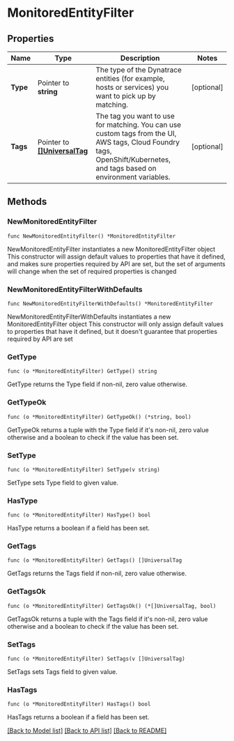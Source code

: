 # MonitoredEntityFilter

## Properties

Name | Type | Description | Notes
------------ | ------------- | ------------- | -------------
**Type** | Pointer to **string** | The type of the Dynatrace entities (for example, hosts or services) you want to pick up by matching. | [optional] 
**Tags** | Pointer to [**[]UniversalTag**](UniversalTag.md) | The tag you want to use for matching.   You can use custom tags from the UI, AWS tags, Cloud Foundry tags, OpenShift/Kubernetes, and tags based on environment variables. | [optional] 

## Methods

### NewMonitoredEntityFilter

`func NewMonitoredEntityFilter() *MonitoredEntityFilter`

NewMonitoredEntityFilter instantiates a new MonitoredEntityFilter object
This constructor will assign default values to properties that have it defined,
and makes sure properties required by API are set, but the set of arguments
will change when the set of required properties is changed

### NewMonitoredEntityFilterWithDefaults

`func NewMonitoredEntityFilterWithDefaults() *MonitoredEntityFilter`

NewMonitoredEntityFilterWithDefaults instantiates a new MonitoredEntityFilter object
This constructor will only assign default values to properties that have it defined,
but it doesn't guarantee that properties required by API are set

### GetType

`func (o *MonitoredEntityFilter) GetType() string`

GetType returns the Type field if non-nil, zero value otherwise.

### GetTypeOk

`func (o *MonitoredEntityFilter) GetTypeOk() (*string, bool)`

GetTypeOk returns a tuple with the Type field if it's non-nil, zero value otherwise
and a boolean to check if the value has been set.

### SetType

`func (o *MonitoredEntityFilter) SetType(v string)`

SetType sets Type field to given value.

### HasType

`func (o *MonitoredEntityFilter) HasType() bool`

HasType returns a boolean if a field has been set.

### GetTags

`func (o *MonitoredEntityFilter) GetTags() []UniversalTag`

GetTags returns the Tags field if non-nil, zero value otherwise.

### GetTagsOk

`func (o *MonitoredEntityFilter) GetTagsOk() (*[]UniversalTag, bool)`

GetTagsOk returns a tuple with the Tags field if it's non-nil, zero value otherwise
and a boolean to check if the value has been set.

### SetTags

`func (o *MonitoredEntityFilter) SetTags(v []UniversalTag)`

SetTags sets Tags field to given value.

### HasTags

`func (o *MonitoredEntityFilter) HasTags() bool`

HasTags returns a boolean if a field has been set.


[[Back to Model list]](../README.md#documentation-for-models) [[Back to API list]](../README.md#documentation-for-api-endpoints) [[Back to README]](../README.md)


